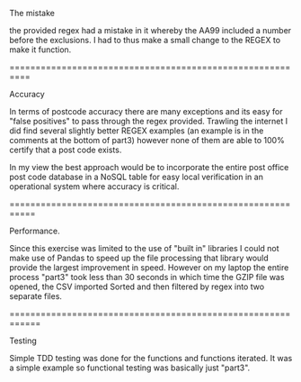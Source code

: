 The mistake

the provided regex had a mistake in it whereby the AA99 
included a number before the exclusions. I had to thus make
a small change to the REGEX to make it function. 

==========================================================

Accuracy

In terms of postcode accuracy there are many exceptions
and its easy for "false positives" to pass through the 
regex provided. Trawling the internet I did find several 
slightly better REGEX examples (an example is in the comments 
at the bottom of part3) however none of them are able to 100% 
certify that a post code exists. 

In my view the best approach would be to incorporate the 
entire post office post code database in a NoSQL table for 
easy local verification in an operational system where accuracy
is critical.

===========================================================

Performance. 

Since this exercise was limited to the use of "built in" libraries
I could not make use of Pandas to speed up the file processing 
that library would provide the largest improvement in speed. 
However on my laptop the entire process "part3" took less than 
30 seconds in which time the GZIP file was opened, the CSV imported
Sorted and then filtered by regex into two separate files. 


============================================================

Testing

Simple TDD testing was done for the functions and functions
iterated. It was a simple example so functional testing was
basically just "part3". 

